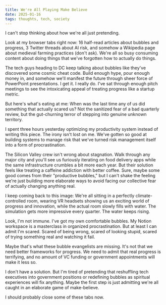 ```yaml
---
title: We're All Playing Make Believe
date: 2025-01-16
tags: thoughts, tech, society
---
```


I can't stop thinking about how we're all just pretending.

Look at my browser tabs right now: 16 half-read articles about bubbles and progress, 3 Twitter threads about AI risk, and somehow a Wikipedia page about medieval farming practices (don't ask). We're all so busy consuming content about doing things that we've forgotten how to actually do things.

The tech guys heading to DC keep talking about bubbles like they've discovered some cosmic cheat code. Build enough hype, pour enough money in, and somehow we'll manifest the future through sheer force of PowerPoint presentations. I get it. I really do. I've sat through enough pitch meetings to see the intoxicating appeal of treating progress like a startup metric.

But here's what's eating at me: When was the last time any of us did something that actually scared us? Not the sanitized fear of a bad quarterly review, but the gut-churning terror of stepping into genuine unknown territory.

I spent three hours yesterday optimizing my productivity system instead of writing this piece. The irony isn't lost on me. We've gotten so good at building systems to manage risk that we've turned risk management itself into a form of procrastination.

The Silicon Valley crew isn't wrong about stagnation. Walk through any major city and you'll see us furiously iterating on food delivery apps while the same infrastructure crumbles a bit more each year. But their solution feels like treating a caffeine addiction with better coffee. Sure, maybe some good comes from their "productive bubbles," but I can't shake the feeling we're just building more elaborate ways to avoid facing our collective fear of actually changing anything real.

I keep coming back to this image: We're all sitting in a perfectly climate-controlled room, wearing VR headsets showing us an exciting world of progress and innovation, while the actual room slowly fills with water. The simulation gets more impressive every quarter. The water keeps rising.

Look, I'm not immune. I've got my own comfortable bubbles. My Notion workspace is a masterclass in organized procrastination. But at least I can admit I'm scared. Scared of being wrong, scared of looking stupid, scared of trying something real and watching it fail.

Maybe that's what these bubble evangelists are missing. It's not that we need better frameworks for progress. We need to admit that real progress is terrifying, and no amount of VC funding or government appointments will make it less so.

I don't have a solution. But I'm tired of pretending that reshuffling tech executives into government positions or redefining bubbles as spiritual experiences will fix anything. Maybe the first step is just admitting we're all caught in an elaborate game of make-believe.

I should probably close some of these tabs now.
